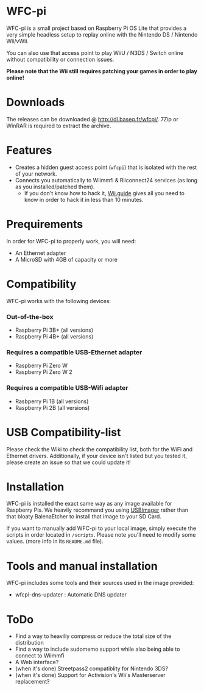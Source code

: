 # WFC-pi

WFC-pi is a small project based on Raspberry Pi OS Lite that provides a very simple headless setup to replay online with the Nintendo DS / Nintendo Wii/vWii.

You can also use that access point to play WiiU / N3DS / Switch online without compatibility or connection issues.

**Please note that the Wii still requires patching your games in order to play online!**

# Downloads
The releases can be downloaded @ http://dl.baseq.fr/wfcpi/. 7Zip or WinRAR is required to extract the archive.

# Features
* Creates a hidden guest access point (`wfcpi`) that is isolated with the rest of your network.
* Connects you automatically to Wiimmfi & Riiconnect24 services (as long as you installed/patched them).
    * If you don't know how to hack it, [Wii.guide](https://wii.guide/) gives all you need to know in order to hack it in less than 10 minutes.

# Prequirements 
In order for WFC-pi to properly work, you will need:
* An Ethernet adapter
* A MicroSD with 4GB of capacity or more

# Compatibility
WFC-pi works with the following devices:

### Out-of-the-box
* Raspberry Pi 3B+ (all versions)
* Raspberry Pi 4B+ (all versions)

### Requires a compatible USB-Ethernet adapter
* Raspberry Pi Zero W
* Raspberry Pi Zero W 2

### Requires a compatible USB-Wifi adapter
* Rasbperry Pi 1B (all versions)
* Raspberry Pi 2B (all versions)

# USB Compatibility-list
Please check the Wiki to check the compatibility list, both for the WiFi and Ethernet drivers.
Additionally, if your device isn't listed but you tested it, please create an issue so that we could update it!

# Installation
WFC-pi is installed the exact same way as any image available for Raspberry Pis. We heavily recommand you using [USBImager](https://gitlab.com/bztsrc/usbimager) rather than that bloaty BalenaEtcher to install that image to your SD Card.

If you want to manually add WFC-pi to your local image, simply execute the scripts in order located in `/scripts`. Please note you'll need to modify some values. (more info in its `README.md` file).


# Tools and manual installation

WFC-pi includes some tools and their sources used in the image provided:

* wfcpi-dns-updater : Automatic DNS updater

# ToDo
* Find a way to heaviliy compress or reduce the total size of the distribution
* Find a way to include sudomemo support while also being able to connect to Wiimmfi
* A Web interface?
* (when it's done) Streetpass2 compatiblity for Nintendo 3DS?
* (when it's done) Support for Activision's Wii's Masterserver replacement?